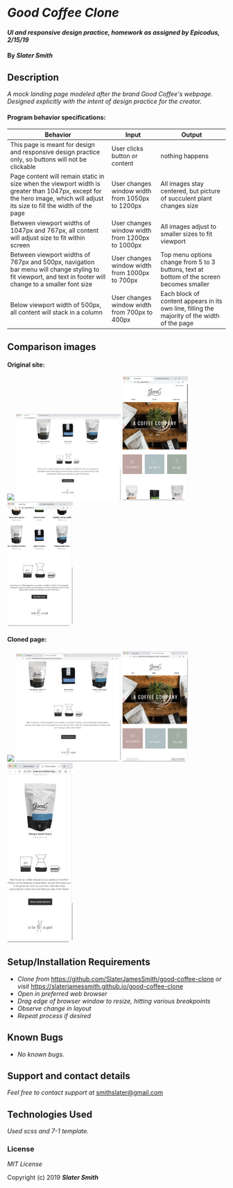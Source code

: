 # _Good Coffee Clone_

#### _UI and responsive design practice, homework as assigned by Epicodus, 2/15/19_

#### By _**Slater Smith**_

## Description

_A mock landing page modeled after the brand Good Coffee's webpage. Designed explicitly with the intent of design practice for the creator._

#### Program behavior specifications:
| Behavior | Input | Output |
| --------------------------- | ------------------- | ------------------- |
| This page is meant for design and responsive design practice only, so buttons will not be clickable | User clicks button or content | nothing happens |
| Page content will remain static in size when the viewport width is greater than 1047px, except for the hero image, which will adjust its size to fill the width of the page | User changes window width from 1050px to 1200px | All images stay centered, but picture of succulent plant changes size |
| Between viewport widths of 1047px and 767px, all content will adjust size to fit within screen | User changes window width from 1200px to 1000px | All images adjust to smaller sizes to fit viewport |
| Between viewport widths of 767px and 500px, navigation bar menu will change styling to fit viewport, and text in footer will change to a smaller font size | User changes window width from 1000px to 700px | Top menu options change from 5 to 3 buttons, text at bottom of the screen becomes smaller |
| Below viewport width of 500px, all content will stack in a column | User changes window width from 700px to 400px | Each block of content appears in its own line, filling the majority of the width of the page |

## Comparison images
#### Original site:
<img src="readme_imgs/orig-lg-top.png" width="48%"> <img src="readme_imgs/orig-lg-btm.png" width="48%">
<img src="readme_imgs/orig-med-top.png" width="30%"> <img src="readme_imgs/orig-sm-btm.png" width="30%">
#### Cloned page:
<img src="readme_imgs/new-lg-top.png" width="48%"> <img src="readme_imgs/new-lg-btm.png" width="48%">
<img src="readme_imgs/new-med-top.png" width="30%"> <img src="readme_imgs/new-sm-btm.png" width="30%">


## Setup/Installation Requirements

* _Clone from_ https://github.com/SlaterJamesSmith/good-coffee-clone _or visit_ https://slaterjamessmith.github.io/good-coffee-clone
* _Open in preferred web browser_
* _Drag edge of browser window to resize, hitting various breakpoints_
* _Observe change in layout_
* _Repeat process if desired_

## Known Bugs

* _No known bugs._

## Support and contact details

_Feel free to contact support at_ smithslater@gmail.com

## Technologies Used

_Used scss and 7-1 template._

### License

*MIT License*

Copyright (c) 2019 **_Slater Smith_**
